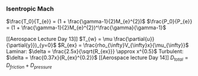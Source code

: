 
### Isentropic Mach
$\frac{T_0}{T_{e}} = (1 + \frac{\gamma-1}{2}M_{e}^{2})$
$\frac{P_0}{P_{e}} = (1 + \frac{\gamma-1}{2}M_{e}^{2})^\frac{\gamma}{\gamma-1}$ 

[[Aerospace Lecture Day 13]]
$T_{w} = \mu \frac{\partial{u}}{\partial{y}})_{y=0}$ 
$R_{ex} = \frac{rho_{\infty}V_{\infty}x}{\mu_{\infty}}$ 
Laminar: $\delta = \frac{2.5x}{\sqrt{R_{ex}}} \approx x^{0.5}$
Turbulent: $\delta = \frac{0.37x}{R_{ex}^{0.2}}$
[[Aerospace lecture Day 14]]
$D_{total} = D_{friction} + D_{pressure}$